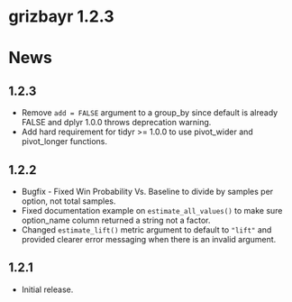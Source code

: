 # grizbayr 1.2.3

# News

## 1.2.3

- Remove `add = FALSE` argument to a group_by since default is already FALSE and dplyr 1.0.0 throws deprecation warning.
- Add hard requirement for tidyr >= 1.0.0 to use pivot_wider and pivot_longer functions.

## 1.2.2

- Bugfix - Fixed Win Probability Vs. Baseline to divide by samples per option, not total samples.
- Fixed documentation example on `estimate_all_values()` to make sure option_name column returned a string not a factor.
- Changed `estimate_lift()` metric argument to default to `"lift"` and provided clearer error messaging when there is an invalid argument.

## 1.2.1 

- Initial release.
